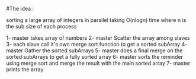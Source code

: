 #The idea :

sorting a large array of integers in parallel taking O(nlogn) time where n is the sub size of each process 

1-	master takes array of numbers 
2-	master Scatter the array among slaves
3- 	each slave call it's own merge sort function to get a sorted subArray
4- 	master Gather the sorted subArrays 
5-	master does a final merge on the sorted subArrays to get a fully sorted array
6-	master sorts the reminder using merge sort and merge the result with the main sorted array
7-	master prints the array
